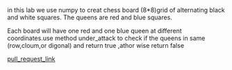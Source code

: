 in this lab we use numpy to creat chess board (8*8)grid of alternating black and white squares. The queens are red and blue squares.

Each board will have one red and one blue queen at different coordinates.use method under_attack to check if the queens in same (row,cloum,or digonal) and return true ,athor wise return false

[pull_request_link]()
